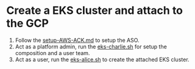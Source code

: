# Create a EKS cluster and attach to the GCP

1. Follow the [setup-AWS-ACK.md](setup-AWS-ACK.md) to setup the ASO.
2. Act as a platform admin, run the [eks-charlie.sh](eks-charlie.sh) for setup the composition and a user team.
3. Act as a user, run the [eks-alice.sh](eks-alice.sh) to create the attached EKS cluster.